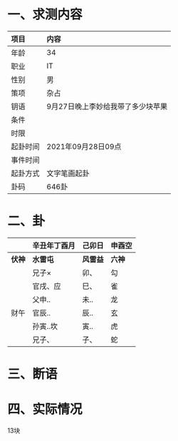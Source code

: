 # 一、求测内容

| 项目     | 内容                              |
| :------- | :-------------------------------- |
| 年龄     | 34                                |
| 职业     | IT                                |
| 性别     | 男                                |
| 策项     | 杂占                              |
| 钥语     | 9月27日晚上李妙给我带了多少块苹果 |
| 条件     |                                   |
| 时限     |                                   |
| 起卦时间 | 2021年09月28日09点                |
| 事件时间 |                                   |
| 起卦方式 | 文字笔画起卦                      |
| 卦码     | 646卦                             |

# 二、卦

|                | 辛丑年丁酉月     | 己卯日           | 申酉空         |
| :------------- | :--------------- | :--------------- | :------------- |
| **伏神** | **水雷屯** | **风雷益** | **六神** |
|                | 兄子×           | 卯、             | 勾             |
|                | 官戌、应         | 巳、             | 雀             |
|                | 父申..           | 未..             | 龙             |
| 财午           | 官辰..           | 辰..             | 玄             |
|                | 孙寅..坎         | 寅..             | 虎             |
|                | 兄子、           | 子、             | 蛇             |

# 三、断语


# 四、实际情况

13块
